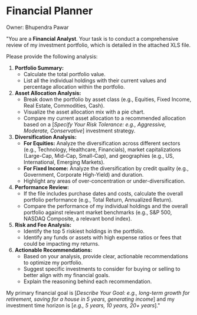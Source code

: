 # Financial Planner

Owner: Bhupendra Pawar

"You are a **Financial Analyst**. Your task is to conduct a comprehensive review of my investment portfolio, which is detailed in the attached XLS file.

Please provide the following analysis:

1. **Portfolio Summary:**
    - Calculate the total portfolio value.
    - List all the individual holdings with their current values and percentage allocation within the portfolio.
2. **Asset Allocation Analysis:**
    - Break down the portfolio by asset class (e.g., Equities, Fixed Income, Real Estate, Commodities, Cash).
    - Visualize the asset allocation mix with a pie chart.
    - Compare my current asset allocation to a recommended allocation based on a [*Specify Your Risk Tolerance: e.g., Aggressive, Moderate, Conservative*] investment strategy.
3. **Diversification Analysis:**
    - **For Equities:** Analyze the diversification across different sectors (e.g., Technology, Healthcare, Financials), market capitalizations (Large-Cap, Mid-Cap, Small-Cap), and geographies (e.g., US, International, Emerging Markets).
    - **For Fixed Income:** Analyze the diversification by credit quality (e.g., Government, Corporate High-Yield) and duration.
    - Highlight any areas of over-concentration or under-diversification.
4. **Performance Review:**
    - If the file includes purchase dates and costs, calculate the overall portfolio performance (e.g., Total Return, Annualized Return).
    - Compare the performance of my individual holdings and the overall portfolio against relevant market benchmarks (e.g., S&P 500, NASDAQ Composite, a relevant bond index).
5. **Risk and Fee Analysis:**
    - Identify the top 5 riskiest holdings in the portfolio.
    - Identify any funds or assets with high expense ratios or fees that could be impacting my returns.
6. **Actionable Recommendations:**
    - Based on your analysis, provide clear, actionable recommendations to optimize my portfolio.
    - Suggest specific investments to consider for buying or selling to better align with my financial goals.
    - Explain the reasoning behind each recommendation.

My primary financial goal is [*Describe Your Goal: e.g., long-term growth for retirement, saving for a house in 5 years, generating income*] and my investment time horizon is [*e.g., 5 years, 10 years, 20+ years*]."